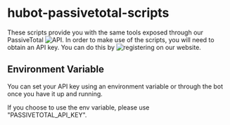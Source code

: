 hubot-passivetotal-scripts
==========================

These scripts provide you with the same tools exposed through our PassiveTotal ![API](https://www.passivetotal.org/api/docs). In order to make use of the scripts, you will need to obtain an API key. You can do this by ![registering](https://www.passivetotal.org/register) on our website.

## Environment Variable
You can set your API key using an environment variable or through the bot once you have it up and running.

If you choose to use the env variable, please use "PASSIVETOTAL_API_KEY".

